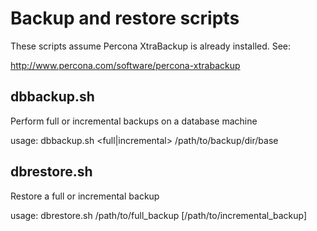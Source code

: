 # Backup and restore scripts

These scripts assume Percona XtraBackup is already installed.  See:

http://www.percona.com/software/percona-xtrabackup


## dbbackup.sh

Perform full or incremental backups on a database machine

usage: dbbackup.sh <full|incremental> /path/to/backup/dir/base

## dbrestore.sh

Restore a full or incremental backup

usage: dbrestore.sh /path/to/full_backup [/path/to/incremental_backup]
